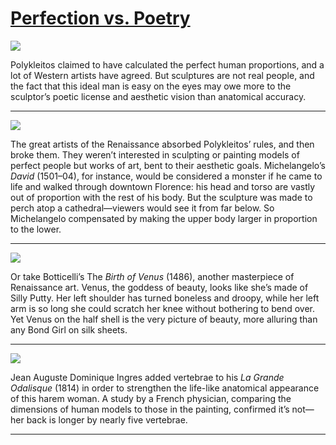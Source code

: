# [Perfection vs. Poetry](http://artstories.artsmia.org/#/stories/817)

![](http://cdn.dx.artsmia.org/thumbs/tn_mia_4000940.jpg)

Polykleitos claimed to have calculated the perfect human proportions, and a lot of Western artists have agreed. But sculptures are not real people, and the fact that this ideal man is easy on the eyes may owe more to the sculptor’s poetic license and aesthetic vision than anatomical accuracy.  

---

![](http://cdn.dx.artsmia.org/thumbs/tn_2014_TDX_MIAArtStories_132.jpg)

The great artists of the Renaissance absorbed Polykleitos’ rules, and then broke them. They weren’t interested in sculpting or painting models of perfect people but works of art, bent to their aesthetic goals. Michelangelo’s *David* (1501–04), for instance, would be considered a monster if he came to life and walked through downtown Florence: his head and torso are vastly out of proportion with the rest of his body. But the sculpture was made to perch atop a cathedral—viewers would see it from far below. So Michelangelo compensated by making the upper body larger in proportion to the lower.  

---

![](http://cdn.dx.artsmia.org/thumbs/tn_2014_TDX_MIAArtStories_122.jpg)

Or take Botticelli’s The *Birth of Venus* (1486), another masterpiece of Renaissance art. Venus, the goddess of beauty, looks like she’s made of Silly Putty. Her left shoulder has turned boneless and droopy, while her left arm is so long she could scratch her knee without bothering to bend over. Yet Venus on the half shell is the very picture of beauty, more alluring than any Bond Girl on silk sheets.

---

![](http://cdn.dx.artsmia.org/thumbs/tn_2014_TDX_MIAArtStories_141.jpg)

Jean Auguste Dominique Ingres added vertebrae to his *La Grande Odalisque* (1814) in order to strengthen the life-like anatomical appearance of this harem woman. A study by a French physician, comparing the dimensions of human models to those in the painting, confirmed it’s not—her back is longer by nearly five vertebrae.

---
